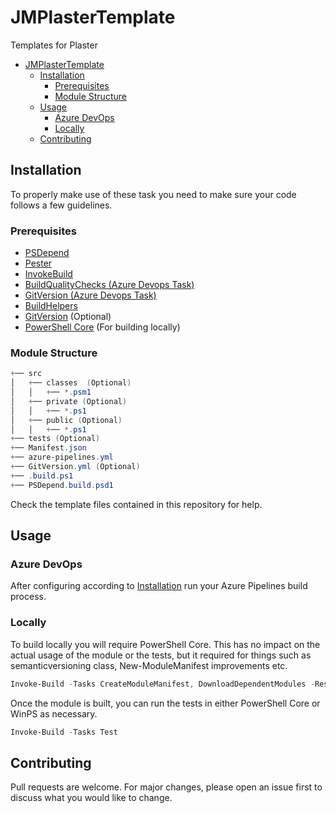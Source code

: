 # JMPlasterTemplate

Templates for Plaster

- [JMPlasterTemplate](#JMPlasterTemplate)
  - [Installation](#installation)
    - [Prerequisites](#prerequisites)
    - [Module Structure](#module-structure)
  - [Usage](#usage)
    - [Azure DevOps](#azure-devops)
    - [Locally](#locally)
  - [Contributing](#contributing)

## Installation

To properly make use of these task you need to make sure your code follows a few guidelines.

### Prerequisites

- [PSDepend](https://github.com/RamblingCookieMonster/PSDepend)
- [Pester](https://github.com/pester/Pester)
- [InvokeBuild](https://github.com/nightroman/Invoke-Build)
- [BuildQualityChecks (Azure Devops Task)](https://marketplace.visualstudio.com/items?itemName=mspremier.BuildQualityChecks)
- [GitVersion (Azure Devops Task)](https://marketplace.visualstudio.com/items?itemName=gittools.gitversion)
- [BuildHelpers](https://github.com/RamblingCookieMonster/BuildHelpers)
- [GitVersion](https://github.com/GitTools/GitVersion) (Optional)
- [PowerShell Core](https://docs.microsoft.com/en-us/powershell/scripting/install/installing-powershell-core-on-windows?view=powershell-6) (For building locally)

### Module Structure

```powershell
+── src
│   +── classes  (Optional)
│   │   +── *.psm1
│   +── private (Optional)
│   │   +── *.ps1
│   +── public (Optional)
│   │   +── *.ps1
+── tests (Optional)
+── Manifest.json
+── azure-pipelines.yml
+── GitVersion.yml (Optional)
+── .build.ps1
+── PSDepend.build.psd1
```

Check the template files contained in this repository for help.

## Usage

### Azure DevOps

After configuring according to [Installation](#Installation) run your Azure Pipelines build process.

### Locally

To build locally you will require PowerShell Core. This has no impact on the actual usage of the module or the tests, but it required for things such as semanticversioning class, New-ModuleManifest improvements etc.

```powershell
Invoke-Build -Tasks CreateModuleManifest, DownloadDependentModules -ResolveDependency
```

Once the module is built, you can run the tests in either PowerShell Core or WinPS as necessary.

```powershell
Invoke-Build -Tasks Test
```

## Contributing

Pull requests are welcome. For major changes, please open an issue first to discuss what you would like to change.

